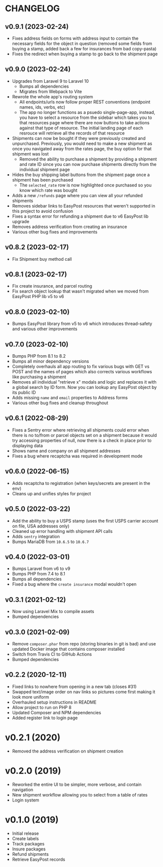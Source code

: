 # CHANGELOG

## v0.9.1 (2023-02-24)

- Fixes address fields on forms with address input to contain the necessary fields for the object in question (removed some fields from buying a stamp, added back a few for insurances from bad copy-pasta)
- Fixes the redirect when buying a stamp to go back to the shipment page

## v0.9.0 (2023-02-24)

- Upgrades from Laravel 9 to Laravel 10
  - Bumps all dependencies
  - Migrates from Webpack to Vite
- Rewrote the whole app's routing system
  - All endpoints/urls now follow proper REST conventions (endpoint names, ids, verbs, etc)
  - The app no longer functions as a psuedo single-page-app, instead, you have to select a resource from the sidebar which takes you to that resources page where there are now buttons to take actions against that type of resource. The initial landing page of each resrouce will retrieve all the records of that resource
- Shipments can now be bought if they were previously created and unpurchased. Previously, you would need to make a new shipment as once you navigated away from the rates page, the buy option for that shipment was lost
  - Removed the ability to purchase a shipment by providing a shipment and rate ID since you can now purchase shipments directly from the individual shipment page
- Hides the buy shipping label buttons from the shipment page once a shipment has been purchased
  - The `selected_rate` row is now highlighted once purchased so you know which rate was bought
- Adds a new `/refunds` page where you can view all your refunded shipments
- Removes sidebar links to EasyPost resources that weren't supported in this project to avoid confusion
- Fixes a syntax error for refunding a shipment due to v6 EasyPost lib upgrade
- Removes address verification from creating an insurance
- Various other bug fixes and improvements

## v0.8.2 (2023-02-17)

- Fix Shipment buy method call

## v0.8.1 (2023-02-17)

- Fix create insurance, and parcel routing
- Fix search object lookup that wasn't migrated when we moved from EasyPost PHP lib v5 to v6

## v0.8.0 (2023-02-10)

- Bumps EasyPost library from v5 to v6 which introduces thread-safety and various other improvements

## v0.7.0 (2023-02-10)

- Bumps PHP from 8.1 to 8.2
- Bumps all minor dependency versions
- Completely overhauls all app routing to fix various bugs with GET vs POST and the names of pages which also corrects various workflows like purchasing a shipment
- Removes all individual "retrieve x" modals and logic and replaces it with a global search by ID form. Now you can lookup any EasyPost object by its public ID
- Adds missing `name` and `email` properties to Address forms
- Various other bug fixes and cleanup throughout

## v0.6.1 (2022-08-29)

- Fixes a Sentry error where retrieving all shipments could error when there is no to/from or parcel objects set on a shipment because it would try accessing properties of null, now there is a check in place prior to displaying data
- Shows name and company on all shipment addresses
- Fixes a bug where recaptcha was required in development mode

## v0.6.0 (2022-06-15)

- Adds recaptcha to registration (when keys/secrets are present in the env)
- Cleans up and unifies styles for project

## v0.5.0 (2022-03-22)

- Add the ability to buy a USPS stamp (uses the first USPS carrier account on file, USA addresses only)
- Cleaned up error handling with shipment API calls
- Adds `sentry` integration
- Bumps MariaDB from `10.6.5` to `10.6.7`

## v0.4.0 (2022-03-01)

- Bumps Laravel from v6 to v9
- Bumps PHP from 7.4 to 8.1
- Bumps all dependencies
- Fixed a bug where the `create insurance` modal wouldn't open

## v0.3.1 (2021-02-12)

- Now using Laravel Mix to compile assets
- Bumped dependencies

## v0.3.0 (2021-02-09)

- Remove `composer.phar` from repo (storing binaries in git is bad) and use updated Docker image that contains composer installed
- Switch from Travis CI to GitHub Actions
- Bumped dependencies

## v0.2.2 (2020-12-11)

- Fixed links to nowhere from opening in a new tab (closes #31)
- Swapped text/image order on nav links so pictures come first making it look more uniform
- Overhauled setup instructions in README
- Allow project to run on PHP 8
- Updated Composer and NPM dependencies
- Added register link to login page

# v0.2.1 (2020)

- Removed the address verification on shipment creation

# v0.2.0 (2019)

- Reworked the entire UI to be simpler, more verbose, and contain navigation
- New shipment workflow allowing you to select from a table of rates
- Login system

# v0.1.0 (2019)

- Initial release
- Create labels
- Track packages
- Insure packages
- Refund shipments
- Retrieve EasyPost records
